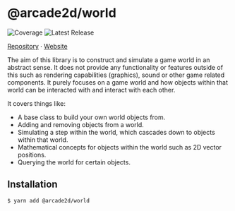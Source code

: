 # @arcade2d/world

![Coverage](https://gitlab.com/arcade2d/world/badges/master/coverage.svg?key_text=Coverage) ![Latest Release](https://gitlab.com/arcade2d/world/-/badges/release.svg)

[Repository](https://gitlab.com/arcade2d/world) &middot; [Website](https://arcade2d.com)

The aim of this library is to construct and simulate a game world in an abstract sense. It does not provide any functionality or features outside of this such as rendering capabilities (graphics), sound or other game related components. It purely focuses on a game world and how objects within that world can be interacted with and interact with each other.

It covers things like:

- A base class to build your own world objects from.
- Adding and removing objects from a world.
- Simulating a step within the world, which cascades down to objects within that world.
- Mathematical concepts for objects within the world such as 2D vector positions.
- Querying the world for certain objects.

## Installation

```bash
$ yarn add @arcade2d/world
```
